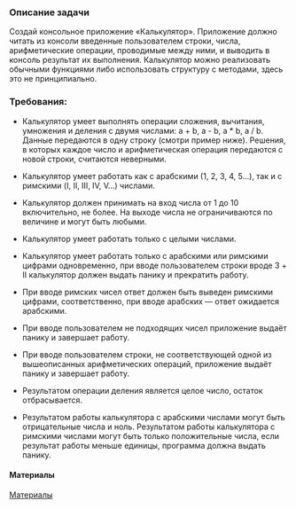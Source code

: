 ### Описание задачи
Создай консольное приложение «Калькулятор». Приложение должно читать из консоли введенные пользователем строки, числа, арифметические операции, проводимые между ними, и выводить в консоль результат их выполнения.
Калькулятор можно реализовать обычными функциями либо использовать структуру с методами, здесь это не принципиально.

### Требования:
- Калькулятор умеет выполнять операции сложения, вычитания, умножения и деления с двумя числами: a + b, a - b, a * b, a / b. Данные передаются в одну строку (смотри пример ниже). Решения, в которых каждое число и арифметическая операция передаются с новой строки, считаются неверными.

- Калькулятор умеет работать как с арабскими (1, 2, 3, 4, 5…), так и с римскими (I, II, III, IV, V…) числами.

- Калькулятор должен принимать на вход числа от 1 до 10 включительно, не более. На выходе числа не ограничиваются по величине и могут быть любыми.

- Калькулятор умеет работать только с целыми числами.

- Калькулятор умеет работать только с арабскими или римскими цифрами одновременно, при вводе пользователем строки вроде 3 + II калькулятор должен выдать панику и прекратить работу.

- При вводе римских чисел ответ должен быть выведен римскими цифрами, соответственно, при вводе арабских — ответ ожидается арабскими.

- При вводе пользователем не подходящих чисел приложение выдаёт панику и завершает работу.

- При вводе пользователем строки, не соответствующей одной из вышеописанных арифметических операций, приложение выдаёт панику и завершает работу.

- Результатом операции деления является целое число, остаток отбрасывается.

- Результатом работы калькулятора с арабскими числами могут быть отрицательные числа и ноль. Результатом работы калькулятора с римскими числами могут быть только положительные числа, если результат работы меньше единицы, программа должна выдать панику.

#### Материалы
[Материалы](https://testovoe.kata.academy/go/step3)
